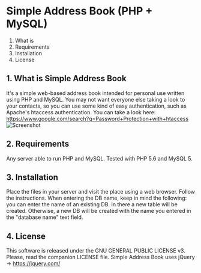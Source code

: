 # Simple Address Book (PHP + MySQL)


1. What is
2. Requirements
3. Installation
4. License


## 1. What is Simple Address Book
It's a simple web-based address book intended for personal use
written using PHP and MySQL.
You may not want everyone else taking a look to your contacts,
so you can use some kind of easy authentication, such as
Apache's htaccess authentication. You can take a look here:
https://www.google.com/search?q=Password+Protection+with+htaccess
![Screenshot](http://julifos.com/soft/simple-address-book/screenshot.png "")

## 2. Requirements
Any server able to run PHP and MySQL.
Tested with PHP 5.6 and MySQL 5.

## 3. Installation
Place the files in your server and visit the place using a web
browser. Follow the instructions.
When entering the DB name, keep in mind the following: you can
enter the name of an existing DB. In there a new table will be
created. Otherwise, a new DB will be created with the name you
entered in the "database name" text field.

## 4. License
This software is released under the GNU GENERAL PUBLIC LICENSE v3.
Please, read the companion LICENSE file.
Simple Address Book uses jQuery -> https://jquery.com/
